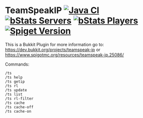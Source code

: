 
# TeamSpeakIP [![Java CI](https://github.com/T0biii/TeamSpeakIp/workflows/Java%20CI/badge.svg)](https://github.com/T0biii/JoinMusic/actions?query=workflow%3A%22Java+CI%22) [![bStats Servers](https://img.shields.io/bstats/servers/203)](https://bstats.org/plugin/bukkit/TeamSpeakIP)  [![bStats Players](https://img.shields.io/bstats/players/203)](https://bstats.org/plugin/bukkit/TeamSpeakIP) [![Spiget Version](https://img.shields.io/spiget/version/25086?label=Version)](https://www.spigotmc.org/resources/teamspeak-ip.25086/)


This is a Bukkit Plugin for more information go to:
https://dev.bukkit.org/projects/teamspeak-ip or https://www.spigotmc.org/resources/teamspeak-ip.25086/

Commands:
```
/ts
/ts help
/ts getip
/ts rl
/ts update
/ts list
/ts rl-filter
/ts cache
/ts cache-off
/ts cache-on
```


